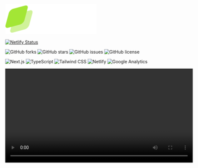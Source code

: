 ![Logo](https://github.com/ahammednibras8/next-landing-template/raw/main/public/branding/logo.svg)

[![Netlify Status](https://api.netlify.com/api/v1/badges/d87f25d1-2914-4772-82b8-d4206472917b/deploy-status)](https://app.netlify.com/projects/ahammednibras8-next-landing-template/deploys)

![GitHub forks](https://img.shields.io/github/forks/ahammednibras8/next-landing-template?style=for-the-badge)
![GitHub stars](https://img.shields.io/github/stars/ahammednibras8/next-landing-template?style=for-the-badge)
![GitHub issues](https://img.shields.io/github/issues/ahammednibras8/next-landing-template?style=for-the-badge)
![GitHub license](https://img.shields.io/github/license/ahammednibras8/next-landing-template?style=for-the-badge)

![Next.js](https://img.shields.io/badge/Next.js-000000?style=for-the-badge&logo=nextdotjs&logoColor=white)
![TypeScript](https://img.shields.io/badge/TypeScript-3178C6?style=for-the-badge&logo=typescript&logoColor=white)
![Tailwind CSS](https://img.shields.io/badge/Tailwind_CSS-38B2AC?style=for-the-badge&logo=tailwind-css&logoColor=white)
![Netlify](https://img.shields.io/badge/Netlify-00C7B7?style=for-the-badge&logo=netlify&logoColor=white)
![Google Analytics](https://img.shields.io/badge/Google_Analytics-E37400?style=for-the-badge&logo=google-analytics&logoColor=white)

<video src="https://github.com/ahammednibras8/next-landing-template/raw/main/public/github/show.mov" width="600" controls></video>